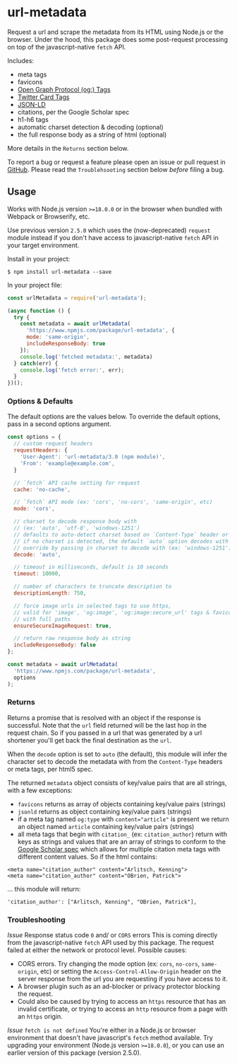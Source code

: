 # url-metadata

Request a url and scrape the metadata from its HTML using Node.js or the browser. Under the hood, this package does some post-request processing on top of the javascript-native `fetch` API.

Includes:
- meta tags
- favicons
- [Open Graph Protocol (og:) Tags](http://ogp.me/)
- [Twitter Card Tags](https://developer.twitter.com/en/docs/twitter-for-websites/cards/overview/markup)
- [JSON-LD](https://moz.com/blog/json-ld-for-beginners)
- citations, per the Google Scholar spec
- h1-h6 tags
- automatic charset detection & decoding (optional)
- the full response body as a string of html (optional)

More details in the `Returns` section below.

To report a bug or request a feature please open an issue or pull request in [GitHub](https://github.com/laurengarcia/url-metadata). Please read the `Troublehsooting` section below *before* filing a bug.


## Usage
Works with Node.js version `>=18.0.0` or in the browser when bundled with Webpack or Browserify, etc.

Use previous version `2.5.0` which uses the (now-deprecated) `request` module instead if you don't have access to javascript-native `fetch` API in your target environment.

Install in your project:
```
$ npm install url-metadata --save
```

In your project file:
```javascript
const urlMetadata = require('url-metadata');

(async function () {
  try {
    const metadata = await urlMetadata(
      'https://www.npmjs.com/package/url-metadata', {
      mode: 'same-origin',
      includeResponseBody: true
    });
    console.log('fetched metadata:', metadata)
  } catch(err) {
    console.log('fetch error:', err);
  }
})();
```

### Options & Defaults
The default options are the values below. To override the default options, pass in a second options argument.
```javascript
const options = {
  // custom request headers
  requestHeaders: {
    'User-Agent': 'url-metadata/3.0 (npm module)',
    'From': 'example@example.com',
  }

  // `fetch` API cache setting for request
  cache: 'no-cache',

  // `fetch` API mode (ex: 'cors', 'no-cors', 'same-origin', etc)
  mode: 'cors',

  // charset to decode response body with
  // (ex: 'auto', 'utf-8', 'windows-1251')
  // defaults to auto-detect charset based on `Content-Type` header or meta tag
  // if no charset is detected, the default `auto` option decodes with `utf-8`
  // override by passing in charset to decode with (ex: 'windows-1251')
  decode: 'auto',

  // timeout in milliseconds, default is 10 seconds
  timeout: 10000,

  // number of characters to truncate description to
  descriptionLength: 750,

  // force image urls in selected tags to use https,
  // valid for 'image', 'og:image', 'og:image:secure_url' tags & favicons
  // with full paths
  ensureSecureImageRequest: true,

  // return raw response body as string
  includeResponseBody: false
};

const metadata = await urlMetadata(
  'https://www.npmjs.com/package/url-metadata',
  options
);
```

### Returns
Returns a promise that is resolved with an object if the response is successful. Note that the `url` field returned will be the last hop in the request chain. So if you passed in a url that was generated by a url shortener you'll get back the final destination as the `url`.

When the `decode` option is set to `auto` (the default), this module will infer the character set to decode the metadata with from the `Content-Type` headers or meta tags, per html5 spec.

The returned `metadata` object consists of key/value pairs that are all strings, with a few exceptions:
- `favicons` returns as array of objects containing key/value pairs (strings)
- `jsonld` returns as object containing key/value pairs (strings)
- if a meta tag named `og:type` with `content="article"` is present we return an object named `article` containing key/value pairs (strings)
- all meta tags that begin with `citation_` (ex: `citation_author`) return with keys as strings and values that are an array of strings to conform to the [Google Scholar spec](https://www.google.com/intl/en/scholar/inclusion.html#indexing) which allows for multiple citation meta tags with different content values. So if the html contains:
```
<meta name="citation_author" content="Arlitsch, Kenning">
<meta name="citation_author" content="OBrien, Patrick">
```
... this module will return:
```
'citation_author': ["Arlitsch, Kenning", "OBrien, Patrick"],
```

### Troubleshooting

*Issue* Response status code `0` and/ or `CORS` errors
This is coming directly from the javascript-native `fetch` API used by this package. The request failed at either the network or protocol level. Possible causes:
- CORS errors. Try changing the mode option (ex: `cors`, `no-cors`, `same-origin`, etc) or setting the `Access-Control-Allow-Origin` header on the server response from the url you are requesting if you have access to it.
- A browser plugin such as an ad-blocker or privacy protector blocking the request.
- Could also be caused by trying to access an `https` resource that has an invalid certificate, or trying to access an `http` resource from a page with an `https` origin.

*Issue* `fetch is not defined`
You're either in a Node.js or browser environment that doesn't have javascript's `fetch` method available. Try upgrading your environment (Node.js version `>=18.0.0`), or you can use an earlier version of this package (version 2.5.0).
